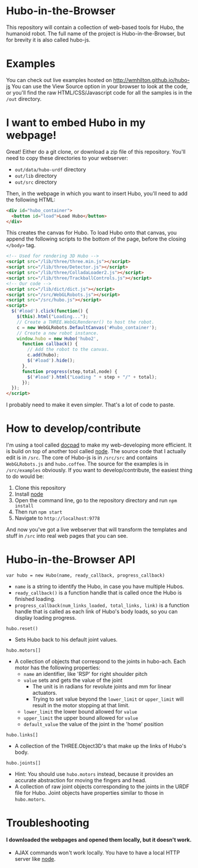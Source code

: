 Hubo-in-the-Browser
===================

This repository will contain a collection of web-based tools for Hubo, the humanoid robot. The full name of the project is Hubo-in-the-Browser, but for brevity it is also called hubo-js.

Examples
======== 

You can check out live examples hosted on <http://wmhilton.github.io/hubo-js> You can use the View Source option in your browser to look at the code, or you'll find the raw HTML/CSS/Javascript code for all the samples is in the `/out` directory.

I want to embed Hubo in my webpage!
===================================

Great! Either do a git clone, or download a zip file of this repository. You'll need to copy these directories to your webserver: 

* `out/data/hubo-urdf` directory  
* `out/lib` directory  
* `out/src` directory

Then, in the webpage in which you want to insert Hubo, you'll need to add the following HTML:

```html
<div id="hubo_container">
  <button id="load">Load Hubo</button>
</div>
```

This creates the canvas for Hubo. To load Hubo onto that canvas, you append the following scripts to the bottom of the page, before the closing `</body>` tag.

```html
<!-- Used for rendering 3D Hubo -->
<script src="/lib/three/three.min.js"></script>
<script src="/lib/three/Detector.js"></script>
<script src="/lib/three/ColladaLoader2.js"></script>
<script src="/lib/three/TrackballControls.js"></script>
<!-- Our code -->
<script src="/lib/dict/dict.js"></script>
<script src="/src/WebGLRobots.js"></script>
<script src="/src/hubo.js"></script>
<script>
  $('#load').click(function() {
    $(this).html("Loading...");        
    // Create a THREE.WebGLRenderer() to host the robot.
    c = new WebGLRobots.DefaultCanvas('#hubo_container');
    // Create a new robot instance.
    window.hubo = new Hubo('hubo2',
      function callback() {
        // Add the robot to the canvas.
        c.add(hubo);
        $('#load').hide();
      },
      function progress(step,total,node) {
        $('#load').html("Loading " + step + "/" + total);
      });
  });
</script>
```

I probably need to make it even simpler. That's a lot of code to paste.

How to develop/contribute
=========================

I'm using a tool called [docpad][] to make my web-developing more efficient. It is build on top of  another tool called [node][]. The source code that I actually edit is in `/src`. The core of Hubo-js is in `/src/src` and contains `WebGLRobots.js` and `hubo.coffee`. The source for the examples is in `/src/examples` obviously. If you want to develop/contribute, the easiest thing to do would be:

1. Clone this repository
2. Install [node][]
3. Open the command line, go to the repository directory and run `npm install`
4. Then run `npm start`
5. Navigate to `http://localhost:9778`

And now you've got a live webserver that will transform the templates and stuff in `/src` into real web pages that you can see.

[docpad]: http://docpad.org/
[node]: http://nodejs.org/


Hubo-in-the-Browser API
=======================

`var hubo = new Hubo(name, ready_callback, progress_callback)`
  * `name` is a string to identify the Hubo, in case you have multiple Hubos.
  * `ready_callback()` is a function handle that is called once the Hubo is finished loading.
  * `progress_callback(num_links_loaded, total_links, link)` is a function handle that is called as each link of Hubo's body loads, so you can display loading progress.

`hubo.reset()`
  * Sets Hubo back to his default joint values.

`hubo.motors[]`
  * A collection of objects that correspond to the joints in hubo-ach. Each motor has the following properties:
    * `name` an identifier, like 'RSP' for right shoulder pitch
    * `value` sets and gets the value of the joint
      * The unit is in radians for revolute joints and mm for linear actuators.
      * Trying to set value beyond the `lower_limit` or `upper_limit` will result in the motor stopping at that limit.
    * `lower_limit` the lower bound allowed for `value`
    * `upper_limit` the upper bound allowed for `value`
    * `default_value` the value of the joint in the 'home' position

`hubo.links[]`
  * A collection of the THREE.Object3D's that make up the links of Hubo's body.

`hubo.joints[]`    
  * Hint: You should use `hubo.motors` instead, because it provides an accurate abstraction for moving the fingers and head.
  * A collection of raw joint objects corresponding to the joints in the URDF file for Hubo. Joint objects have properties similar to those in `hubo.motors`.


Troubleshooting
===============

#### I downloaded the webpages and opened them locally, but it doesn't work.

* AJAX commands won't work locally. You have to have a local HTTP server like [node][].
